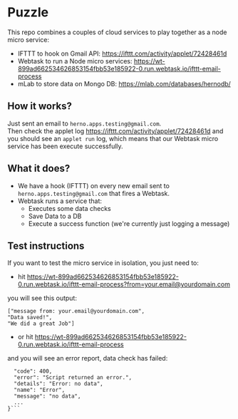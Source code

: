 # Puzzle

This repo combines a couples of cloud services to play together as a node micro service:

* IFTTT to hook on Gmail API: https://ifttt.com/activity/applet/72428461d
* Webtask to run  a Node micro services: https://wt-899ad662534626853154fbb53e185922-0.run.webtask.io/ifttt-email-process
* mLab to store data on Mongo DB: https://mlab.com/databases/hernodb/

## How it works?

Just sent an email to `herno.apps.testing@gmail.com`.  
Then check the applet log https://ifttt.com/activity/applet/72428461d and you should see an `applet run` log, which means
that our Webtask micro service has been execute successfully.

## What it does?

* We have a hook (IFTTT) on every new email sent to `herno.apps.testing@gmail.com` that fires a Webtask.
* Webtask runs a service that:
    * Executes some data checks
    * Save Data to a DB
    * Execute a success function (we're currently just logging a message)

## Test instructions 

If you want to test the micro service in isolation, you just need to:
* hit https://wt-899ad662534626853154fbb53e185922-0.run.webtask.io/ifttt-email-process?from=your.email@yourdomain.com

you will see this output:  
```
["message from: your.email@yourdomain.com",
"Data saved!",
"We did a great Job"]
```

* or hit https://wt-899ad662534626853154fbb53e185922-0.run.webtask.io/ifttt-email-process

and you will see an error report, data check has failed:
```{
  "code": 400,
  "error": "Script returned an error.",
  "details": "Error: no data",
  "name": "Error",
  "message": "no data",
  ...
}```

